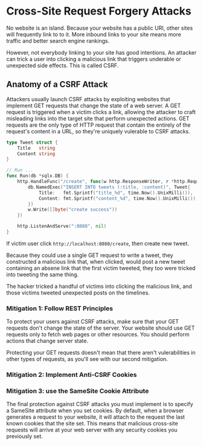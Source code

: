 # Cross-Site Request Forgery Attacks

No website is an island. Because your website has a public URI, other sites will frequently link to to it. More inbound links to your site means more traffic and better search engine rankings.

However, not everybody linking to your site has good intentions. An attacker can trick a user into clicking a malicious link that triggers underable or unexpected side effects. This is called CSRF.

## Anatomy of a CSRF Attack

Attackers usually launch CSRF attacks by exploiting websites that implement GET requests that change the state of a web server. A GET request is triggered when a victim clicks a link, allowing the attacker to craft misleading links into the target site that perform unexpected actions. GET requests are the only type of HTTP request that contain the entirely of the request's content in a URL, so they're uniquely vulerable to CSRF attacks.

```go
type Tweet struct {
	Title   string
	Content string
}

// Run ...
func Run(db *sqlx.DB) {
	http.HandleFunc("/create", func(w http.ResponseWriter, r *http.Request) {
		db.NamedExec("INSERT INTO tweets (:title, :content)", Tweet{
			Title:   fmt.Sprintf("title_%d", time.Now().UnixMilli()),
			Content: fmt.Sprintf("content_%d", time.Now().UnixMilli()),
		})
		w.Write([]byte("create success"))
	})

	http.ListenAndServe(":8080", nil)
}
```

If victim user click `http://localhost:8080/create`, then create new tweet.

Because they could use a single GET request to write a tweet, they constructed a malicious link that, when clicked, would post a new tweet containing an absene link that the first victim tweeted, they too were tricked into tweeting the same thing. 

The hacker tricked a handful of victims into clicking the malicious link, and those victims tweeted unexpected posts on the timelines.

### Mitigation 1: Follow REST Principles

To protect your users against CSRF attacks, make sure that your GET requests don't change the state of the server. Your website should use GET requests only to fetch web pages or other resources. You should perform actions that change server state.

Protecting your GET requests doesn't mean that there aren't vulerabilities in other types of requests, as you'll see with our second mitigation.

### Mitigation 2: Implement Anti-CSRF Cookies

### Mitigation 3: use the SameSite Cookie Attribute

The final protection against CSRF attacks you must implement is to specify a SameSite attribute when you set cookies. By default, when a browser generates a request to your website, it will attach to the request the last known cookies that the site set. This means that malicious cross-site requests will arrive at your web server with any security cookies you previously set.